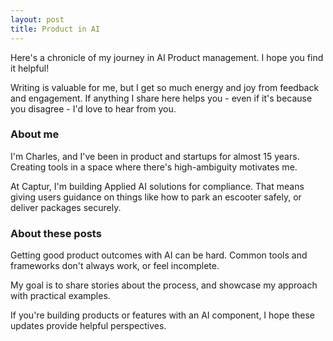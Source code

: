 ```yaml
---
layout: post
title: Product in AI 
---
```


Here's a chronicle of my journey in AI Product management. I hope you find it helpful! 

Writing is valuable for me, but I get so much energy and joy from feedback and engagement. If anything I share here helps you - even if it's because you disagree - I'd love to hear from you. 

### About me
I'm Charles, and I've been in product and startups for almost 15 years. Creating tools in a space where there's high-ambiguity motivates me. 

At Captur, I'm building Applied AI solutions for compliance. That means giving users guidance on things like how to park an escooter safely, or deliver packages securely.

### About these posts
Getting good product outcomes with AI can be hard. Common tools and frameworks don't always work, or feel incomplete.

My goal is to share stories about the process, and showcase my approach with practical examples.

If you're building products or features with an AI component, I hope these updates provide helpful perspectives.
